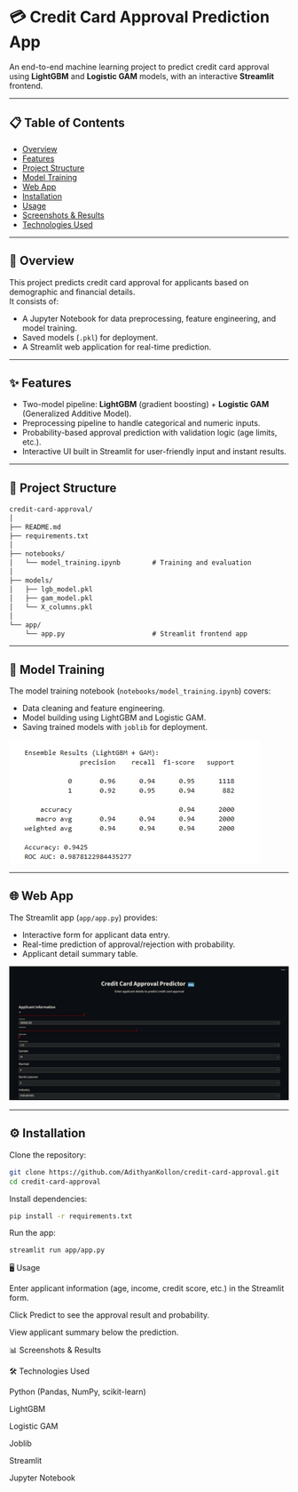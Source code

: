 # 💳 Credit Card Approval Prediction App

An end-to-end machine learning project to predict credit card approval using **LightGBM** and **Logistic GAM** models, with an interactive **Streamlit** frontend.

---

## 📋 Table of Contents
- [Overview](#overview)
- [Features](#features)
- [Project Structure](#project-structure)
- [Model Training](#model-training)
- [Web App](#web-app)
- [Installation](#installation)
- [Usage](#usage)
- [Screenshots & Results](#screenshots--results)
- [Technologies Used](#technologies-used)

---

## 📝 Overview
This project predicts credit card approval for applicants based on demographic and financial details.  
It consists of:
- A Jupyter Notebook for data preprocessing, feature engineering, and model training.
- Saved models (`.pkl`) for deployment.
- A Streamlit web application for real-time prediction.

---

## ✨ Features
- Two-model pipeline: **LightGBM** (gradient boosting) + **Logistic GAM** (Generalized Additive Model).
- Preprocessing pipeline to handle categorical and numeric inputs.
- Probability-based approval prediction with validation logic (age limits, etc.).
- Interactive UI built in Streamlit for user-friendly input and instant results.

---
## 📂 Project Structure

```text
credit-card-approval/
│
├── README.md
├── requirements.txt
│
├── notebooks/
│   └── model_training.ipynb        # Training and evaluation
│
├── models/
│   ├── lgb_model.pkl
│   ├── gam_model.pkl
│   └── X_columns.pkl
│
└── app/
    └── app.py                      # Streamlit frontend app
```

---

## 🧠 Model Training
The model training notebook (`notebooks/model_training.ipynb`) covers:
- Data cleaning and feature engineering.
- Model building using LightGBM and Logistic GAM.
- Saving trained models with `joblib` for deployment.

<!-- Add screenshots of training graphs, metrics, and confusion matrices here -->
![Model Training Placeholder](assets/ensemble.png)

---

## 🌐 Web App
The Streamlit app (`app/app.py`) provides:
- Interactive form for applicant data entry.
- Real-time prediction of approval/rejection with probability.
- Applicant detail summary table.

<!-- Add screenshots or gifs of your frontend here -->
![Frontend Placeholder](assets/1.png)

---

## ⚙️ Installation

Clone the repository:

```bash
git clone https://github.com/AdithyanKollon/credit-card-approval.git
cd credit-card-approval
```
Install dependencies:
```bash
pip install -r requirements.txt
```

Run the app:
```bash
streamlit run app/app.py
```
🖥️ Usage

Enter applicant information (age, income, credit score, etc.) in the Streamlit form.

Click Predict to see the approval result and probability.

View applicant summary below the prediction.

📊 Screenshots & Results
<!-- Insert your evaluation metrics here (accuracy, precision, recall, ROC curve, etc.) -->

<!-- Insert more screenshots if needed -->

🛠️ Technologies Used

Python (Pandas, NumPy, scikit-learn)

LightGBM

Logistic GAM

Joblib

Streamlit

Jupyter Notebook

